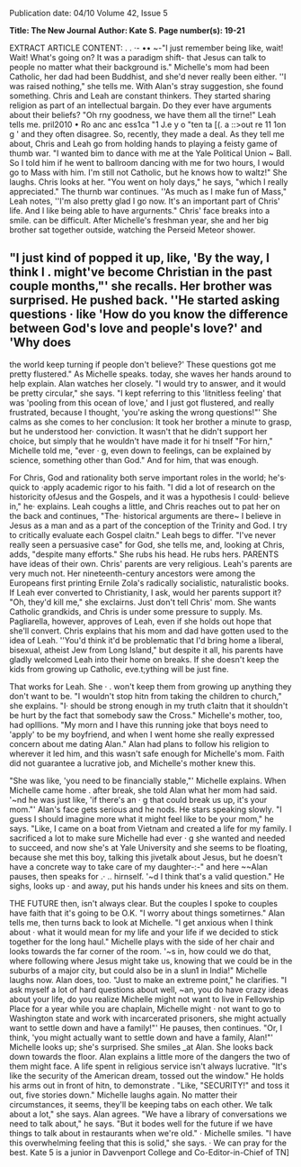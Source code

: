 Publication date: 04/10
Volume 42, Issue 5

**Title: The New Journal**
**Author: Kate S.**
**Page number(s): 19-21**

EXTRACT ARTICLE CONTENT:
. . 
·-
•• 
~-"I just remember being like, 
wait! Wait! What's going on? It 
was a paradigm shift- that Jesus 
can talk to people no matter what 
their background is." Michelle's 
mom had been Catholic, her dad 
had been Buddhist, and she'd 
never really been either. 
''I was raised nothing," she 
tells me. With Alan's stray 
suggestion, she found something. 
Chris and Leah are constant 
thinkers. They started sharing 
religion as part of an intellectual 
bargain. Do they ever have 
arguments about their beliefs? 
"Oh rny goodness, we have 
them all the tirne!" Leah tells me. 
pril2010 
• 
Ro anc anc ess1ca 
"1 J.e y o "ten ta [(. a ::>out re 11 1on 
g 
' 
and they often disagree. So, 
recently, they made a deal. As they 
tell me about, Chris and Leah go 
from holding hands to playing a 
feisty game of thumb war. 
"I wanted bim to dance with 
me at the Yale Political Union 
~ 
Ball. So I told him if he went to 
ballroom dancing with me for 
two hours, I would go to Mass 
with him. I'm still not Catholic, 
but he knows how to waltz!" She 
laughs. 
Chris looks at her. 
"You went on holy days," he 
says, "which I really appreciated." 
The thurnb war continues. 
''As much as I make fun of 
Mass," Leah notes, ''I'm also 
pretty glad I go now. It's an 
important part of Chris' life. 
And I like being able to have 
argurnents." 
Chris' face breaks into a smile. 
can be difficult. After 
Michelle's freshman year, she 
and her big brother sat together 
outside, watching the Perseid 
Meteor shower. 


"I just kind of popped it 
up, like, 'By the way, I think I 
. 
might've become Christian in the 
past couple months,"' she recalls. 
Her brother was surprised. He 
pushed back. 
''He started asking questions 
· like 'How do you know the 
difference between God's love 
and people's love?' and 'Why does 
-
the world keep turning if people 
don't believe?' These questions 
got me pretty flustered." 
As Michelle speaks. today, she 
waves her hands around to help 
explain. Alan watches her closely. 
"I would try to answer, and it 
would be pretty circular," she says. 
"I kept referring to this 'litnitless 
feeling' that was 'pooling from 
this ocean of love,' and I just got 
flustered, and really frustrated, 
because I thought, 'you're asking 
the wrong questions!"' 
She calms as she comes 
to her conclusion: It took her 
brother a minute to grasp, but 
he understood her· conviction. 
It wasn't that he didn't support 
her choice, but simply that he 
wouldn't have made it for hi tnself 
"For hirn," Michelle 
told me, "ever 
· g, even down 
to feelings, can be explained by 
science, something other than 
God." And for him, that was 
enough. 

For Chris, God and rationality 
both serve important roles in 
the world; he's· quick to ·apply 
academic rigor to his faith. 
"I did a lot of research on 
the historicity ofJesus and the 
Gospels, and it was a hypothesis I 
could· believe in," he· explains. 
Leah coughs a little, and Chris 
reaches out to pat her on the back 
and continues, "The· historical 
arguments are there~ I believe in 
Jesus as a man and as a part of 
the conception of the Trinity and 
God. I try to critically evaluate 
each Gospel claitn." 
Leah begs to differ. 
"I've never really seen a 
persuasive case" for God, she tells 
me, and, looking at Chris, adds, 
"despite many efforts." 
She rubs his head. He rubs 
hers. 
PARENTS 
have ideas of their own. Chris' 
parents are very religious. Leah's 
parents are very much not. Her 
nineteenth-century ancestors 
were among the Europeans first 
printing Ernile Zola's radically 
socialistic, naturalistic books. 
If Leah ever converted to 
Christianity, I ask, would her 
parents support it? 
"Oh, they'd kill me," she 
exclairns. 
Just don't tell Chris' mom. She 
wants Catholic grandkids, and 
Chris is under some pressure to 
supply. Ms. Pagliarella, however, 
approves of Leah, even if she 
holds out hope that she'll convert. 
Chris explains that his mom and 
dad have gotten used to the idea 
of Leah. ''You'd think it'd be 
problematic that I'd bring home a 
liberal, bisexual, atheist Jew from 
Long Island," but despite it all, 
his parents have gladly welcomed 
Leah into their home on breaks. 
If she doesn't keep the kids from 
growing up Catholic, eve.t;ything 
will be just fine. 

That works for Leah. She · . 
won't keep them from growing up 
anything they don't want to be. "I 
wouldn't stop hitn from taking the 
children to church," she explains. 
"I· should be strong enough in my 
truth c1aitn that it shouldn't be 
hurt by the fact that somebody 
saw the Cross." 
Michelle's mother, too, had 
oplllions. 
"My morn and I have this 
running joke that boys need to 
'apply' to be my boyfriend, and 
when I went home she really 
expressed concern about me 
dating Alan." 
Alan had plans to follow his 
religion to wherever it led him, 
and this wasn't safe enough for 
Michelle's mom. Faith did not 
guarantee a lucrative job, and 
Michelle's mother knew this. 


"She was like, 'you need to 
be financially stable,"' Michelle 
explains. 
When Michelle came home 
. after break, she told Alan what 
her mom had said. '~nd he 
was just like, 'if there's an 
· g 
that could break us up, it's your 
mom."' 
Alan's face gets serious and 
he nods. He stars speaking 
slowly. "I guess I should imagine 
more what it might feel like to 
be your mom," he says. "Like, I 
came on a boat from Vietnam 
and created a life for my family. 
I sacrificed a lot to make sure 
Michelle had ever 
· g she 
wanted and needed to succeed, 
and now she's at Yale University 
and she seems to be floating, 
because she met this boy, talking 
this jivetalk about Jesus, but he 
doesn't have a concrete way to 
take care of my daughter-:-" and 
here ~~Alan pauses, then speaks for 
.· .. 
hirnself. '~d I think that's a valid 
question." He sighs, looks up · 
and away, put his hands under his 
knees and sits on them. 

THE FUTURE 
then, isn't always clear. 
But the couples I spoke to 
couples have faith that it's going 
to be O.K. 
"I worry about things 
sometirnes." Alan tells me, then 
turns back to look at Michelle. "I 
get anxious when I think about · 
what it would mean for my life 
and your life if we decided to 
stick together for the long haul." 
Michelle plays with the side of 
her chair and looks towards the 
far corner of the room. 
'~s in, how could we do that, 
where following where Jesus 
might take us, knowing that we 
could be in the suburbs of a 
major city, but could also be in a 
slun1 in India!" 
Michelle laughs now. Alan 
does, too. 
"Just to make an extreme 
point," he clarifies. "I ask myself 
a lot of hard questions about well, 
~an, you do have crazy ideas 
about your life, do you realize 
Michelle might not want to live in 
Fellowship Place for a year while 
you are chaplain, Michelle might · 
not want to go to Washington 
state and work with incarcerated 
prisoners, she might actually want 
to settle down and have a family!"' 
He pauses, then continues. 
"Or, I think, 'you might 
actually want to settle down and 
have a family, Alan!"' 
Michelle looks up; she's 
surprised. She smiles _at Alan. She 
looks back down towards the 
floor. 
Alan explains a little more 
of the dangers the two of 
them might face. A life spent 
in religious service isn't always 
lucrative. 
"It's like the security of the 
American dream, tossed out the 
window." He holds his arms out 
in front of hitn, to demonstrate . 
"Like, "SECURITY!" and toss 
it out, five stories down." 
Michelle laughs again. No 
matter their circumstances, it 
seems, they'll be keeping tabs on 
each other. 
We talk about a lot," she says. 
Alan agrees. 
"We have a library of 
conversations we need to talk 
about," he says. "But it bodes well 
for the future if we have things 
to talk about in restaurants when 
we're old." · 
Michelle smiles. "I have this 
overwhelming feeling that this is 
solid," she says. · 
We can pray for the best. 
Kate 5 
is a junior in Davvenport 
College and Co-Editor-in-Chief of 
TN]
